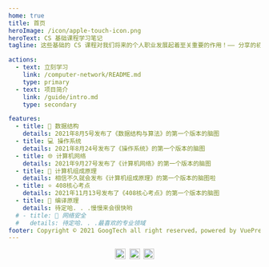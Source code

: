 ```yaml
---
home: true
title: 首页
heroImage: /icon/apple-touch-icon.png
heroText: CS 基础课程学习笔记
tagline: 这些基础的 CS 课程对我们将来的个人职业发展起着至关重要的作用！—— 分享的初心

actions:
  - text: 立刻学习
    link: /computer-network/README.md
    type: primary
  - text: 项目简介
    link: /guide/intro.md
    type: secondary

features:
  - title: 🥇 数据结构
    details: 2021年8月5号发布了《数据结构与算法》的第一个版本的脑图
  - title: 💻 操作系统
    details: 2021年8月24号发布了《操作系统》的第一个版本的脑图
  - title: 🌐 计算机网络
    details: 2021年9月27号发布了《计算机网络》的第一个版本的脑图
  - title: 🔌 计算机组成原理
    details: 相信不久就会发布《计算机组成原理》的第一个版本的脑图啦
  - title: ⭐ 408核心考点
    details: 2021年11月13号发布了《408核心考点》的第一个版本的脑图
  - title: 🔎 编译原理
    details: 待定哈. . .慢慢来会很快哟
  # - title: 👻 网络安全
  #   details: 待定哈. . .最喜欢的专业领域
footer: Copyright © 2021 GoogTech all right reserved，powered by VuePress v2.0
---
```


<div style="text-align:center">
<img src="http://profile-counter.glitch.me/note.goog.tech/count.svg" height="21">&nbsp;
<img src="https://badges.frapsoft.com/os/v1/open-source.svg?v=103" height="21">&nbsp;
<a rel="license" href="http://creativecommons.org/licenses/by-nc-sa/4.0/">
    <img alt="知识共享许可协议" style="border-width:0" height="21" src="https://i.creativecommons.org/l/by-nc-sa/4.0/88x31.png"/>
</a>
</div>
